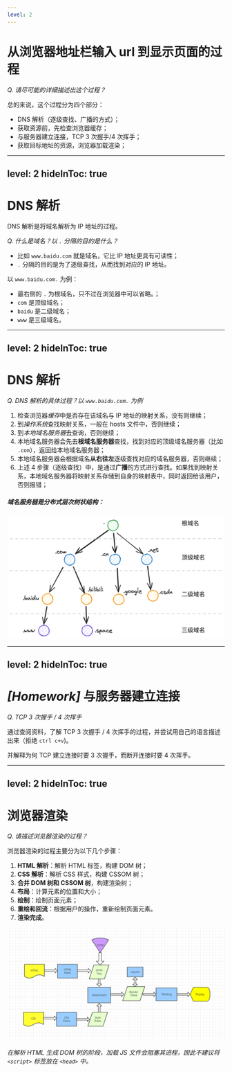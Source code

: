 ```yaml
---
level: 2
---
```


# 从浏览器地址栏输入 url 到显示页面的过程

_Q. 请尽可能的详细描述出这个过程？_

<v-click>

总的来说，这个过程分为四个部分：

- DNS 解析（逐级查找、广播的方式）；
- 获取资源前，先检查浏览器缓存；
- 与服务器建立连接，TCP 3 次握手/4 次挥手；
- 获取目标地址的资源，浏览器加载渲染；

</v-click>

<v-click>

</v-click>

---
level: 2
hideInToc: true
---

# DNS 解析

DNS 解析是将域名解析为 IP 地址的过程。

<v-click>

_Q. 什么是域名？以 `.` 分隔的目的是什么？_

</v-click>

<v-click>

- 比如 `www.baidu.com` 就是域名，它比 IP 地址更具有可读性；
- `.` 分隔的目的是为了逐级查找，从而找到对应的 IP 地址。

以 `www.baidu.com.` 为例：

- 最右侧的 `.` 为根域名，只不过在浏览器中可以省略。；
- `com` 是顶级域名；
- `baidu` 是二级域名；
- `www` 是三级域名。

</v-click>

---
level: 2
hideInToc: true
---

# DNS 解析

_Q. DNS 解析的具体过程？以 `www.baidu.com.` 为例_

<v-click>

<div class="flex gap-x-8">

<div class="flex-1">

1. 检查浏览器*缓存*中是否存在该域名与 IP 地址的映射关系，没有则继续；
2. 到*操作系统*查找映射关系，一般在 hosts 文件中，否则继续；
3. 到*本地域名服务器*去查询，否则继续；
4. 本地域名服务器会先去**根域名服务器**查找，找到对应的顶级域名服务器（比如 `.com`），返回给本地域名服务器；
5. 本地域名服务器会根据域名**从右往左**逐级查找对应的域名服务器，否则继续；
6. 上述 4 步骤（逐级查找）中，是通过**广播**的方式进行查找。如果找到映射关系，本地域名服务器将映射关系存储到自身的映射表中，同时返回给该用户，否则报错；

</div>

<div class="w-70">

<h5 class="mb-4">域名服务器是分布式层次树状结构：</h5>

<div class="inline-block p-4 bg-white rounded">

<img src="assets/images/DNS.png" class="w-full" />

</div>

</div>

</div>

</v-click>

---
level: 2
hideInToc: true
---

# _\[Homework\]_ 与服务器建立连接

_Q. TCP 3 次握手 / 4 次挥手_

通过查阅资料，了解 TCP 3 次握手 / 4 次挥手的过程，并尝试用自己的语言描述出来（拒绝 `ctrl c+v`)。

并解释为何 TCP 建立连接时要 3 次握手，而断开连接时要 4 次挥手。

---
level: 2
hideInToc: true
---

# 浏览器渲染

_Q. 请描述浏览器渲染的过程？_

<v-click>

<div class="flex gap-x-8">

<div class="w-1/2 truncate">

浏览器渲染的过程主要分为以下几个步骤：

1. **HTML 解析**：解析 HTML 标签，构建 DOM 树；
2. **CSS 解析**：解析 CSS 样式，构建 CSSOM 树；
3. **合并 DOM 树和 CSSOM 树**，构建渲染树；
4. **布局**：计算元素的位置和大小；
5. **绘制**：绘制页面元素；
6. **重绘和回流**：根据用户的操作，重新绘制页面元素。
7. **渲染完成**。

</div>

<div class="flex-1">

<img src="assets/images/html-render.png" class="mt-4 w-full" />

</div>

</div>

_在解析 HTML 生成 DOM 树的阶段，加载 JS 文件会阻塞其进程，因此不建议将 `<script>` 标签放在 `<head>` 中。_

</v-click>